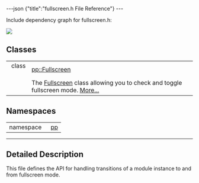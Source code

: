 ---json {"title":"fullscreen.h File Reference"} ---

Include dependency graph for fullscreen.h:

![](/docs/native-client/pepper_beta/cpp/fullscreen_8h__incl.png)

Classes
-------

<table><tbody><tr class="odd"><td style="text-align: right;">class  </td><td><a href="/docs/native-client/pepper_beta/cpp/classpp_1_1_fullscreen/" class="el">pp::Fullscreen</a></td></tr><tr class="even"><td style="text-align: right;"> </td><td>The <a href="/docs/native-client/pepper_beta/cpp/classpp_1_1_fullscreen/" class="el" title="The Fullscreen class allowing you to check and toggle fullscreen mode.">Fullscreen</a> class allowing you to check and toggle fullscreen mode. <a href="/docs/native-client/pepper_beta/cpp/classpp_1_1_fullscreen#details">More...</a><br />
</td></tr></tbody></table>

Namespaces
----------

<table><tbody><tr class="odd"><td style="text-align: right;">namespace  </td><td><a href="/docs/native-client/pepper_beta/cpp/namespacepp/" class="el">pp</a></td></tr></tbody></table>

------------------------------------------------------------------------

<span id="details" class="anchor" style="margin: 0;"></span>

Detailed Description
--------------------

This file defines the API for handling transitions of a module instance to and from fullscreen mode.

